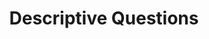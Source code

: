 ---
word: "true"

types: "word"

title: "Descriptive Questions"

categories: ['']

tags: ['Descriptive', 'Questions']

arabic: 'أسئلة وصفية'

arexps: []

enwords: ['Descriptive Questions']

enexps: []

arlexicons: 'س'

enlexicons: 'D'

authors: ['Ruqayya Roshdy']

translators: ['X']

citations: 'تطبيقات أساسية في المعالجة الآلية للغة العربية'

sources: 'مركز الملك عبدالله بن عبدالعزيز الدولي لخدمة اللغة العربية'

slug: ""
---